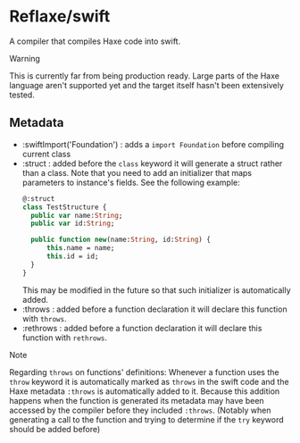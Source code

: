 # Reflaxe/swift

A compiler that compiles Haxe code into swift.

> [!WARNING]
> This is currently far from being production ready. Large parts of the Haxe language aren't supported yet and the target itself hasn't been extensively tested.

## Metadata

* :swiftImport('Foundation') : adds a `import Foundation` before compiling current class
* :struct : added before the `class` keyword it will generate a struct rather than a class. Note that you need to add an initializer that maps parameters to instance's fields. See the following example:  
  ```haxe
  @:struct 
  class TestStructure {
    public var name:String;
    public var id:String;

    public function new(name:String, id:String) {
        this.name = name;
        this.id = id;
    }
  }
  ```
  This may be modified in the future so that such initializer is automatically added.
* :throws : added before a function declaration it will declare this function with `throws`.
* :rethrows : added before a function declaration it will declare this function with `rethrows`.

> [!NOTE]
> Regarding `throws` on functions' definitions:
> Whenever a function uses the `throw` keyword it is automatically marked as `throws` in the swift code and the Haxe metadata `:throws` is automatically added to it.
> Because this addition happens when the function is generated its metadata may have been accessed by the compiler before they included `:throws`. (Notably when generating a call to the function and trying to determine if the `try` keyword should be added before)